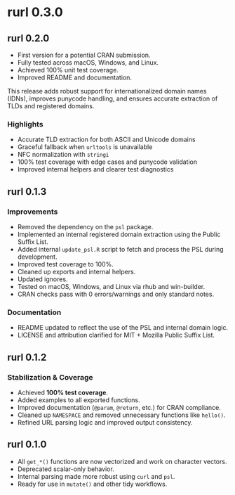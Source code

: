 # rurl 0.3.0

## rurl 0.2.0

* First version for a potential CRAN submission.
* Fully tested across macOS, Windows, and Linux.
* Achieved 100% unit test coverage.
* Improved README and documentation.

This release adds robust support for internationalized domain names (IDNs),
improves punycode handling, and ensures accurate extraction of TLDs and
registered domains.

### Highlights
- Accurate TLD extraction for both ASCII and Unicode domains
- Graceful fallback when `urltools` is unavailable
- NFC normalization with `stringi`
- 100% test coverage with edge cases and punycode validation
- Improved internal helpers and clearer test diagnostics

## rurl 0.1.3

### Improvements

- Removed the dependency on the `psl` package.
- Implemented an internal registered domain extraction using the Public Suffix List.
- Added internal `update_psl.R` script to fetch and process the PSL during development.
- Improved test coverage to 100%.
- Cleaned up exports and internal helpers.
- Updated ignores.
- Tested on macOS, Windows, and Linux via rhub and win-builder.  
- CRAN checks pass with 0 errors/warnings and only standard notes.

### Documentation

- README updated to reflect the use of the PSL and internal domain logic.
- LICENSE and attribution clarified for MIT + Mozilla Public Suffix List.

## rurl 0.1.2

### Stabilization & Coverage

- Achieved **100% test coverage**.
- Added examples to all exported functions.
- Improved documentation (`@param`, `@return`, etc.) for CRAN compliance.
- Cleaned up `NAMESPACE` and removed unnecessary functions like `hello()`.
- Refined URL parsing logic and improved output consistency.

## rurl 0.1.0

- All `get_*()` functions are now vectorized and work on character vectors.
- Deprecated scalar-only behavior.
- Internal parsing made more robust using `curl` and `psl`.
- Ready for use in `mutate()` and other tidy workflows.
